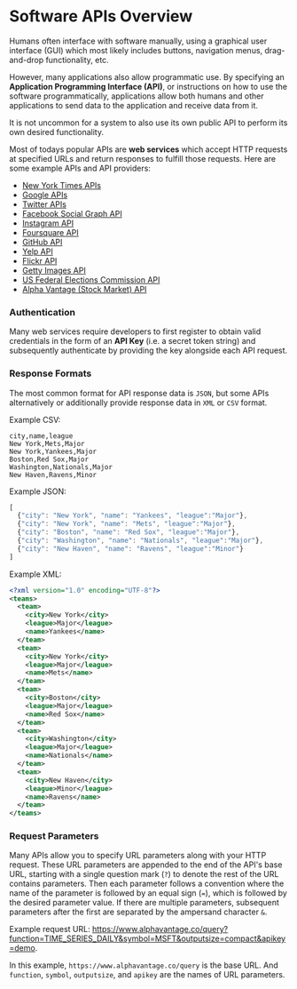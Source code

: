 # Software APIs Overview

Humans often interface with software manually, using a graphical user interface (GUI) which most likely includes buttons, navigation menus, drag-and-drop functionality, etc.

However, many applications also allow programmatic use. By specifying an **Application Programming Interface (API)**, or instructions on how to use the software programmatically, applications allow both humans and other applications to send data to the application and receive data from it.

It is not uncommon for a system to also use its own public API to perform its own desired functionality.

Most of todays popular APIs are **web services** which accept HTTP requests at specified URLs and return responses to fulfill those requests. Here are some example APIs and API providers:

 + [New York Times APIs](http://developer.nytimes.com/docs)
 + [Google APIs](https://developers.google.com/apis-explorer/#p/)
 + [Twitter APIs](https://dev.twitter.com/rest/public)
 + [Facebook Social Graph API](https://developers.facebook.com/docs/graph-api)
 + [Instagram API](https://instagram.com/developer/endpoints/)
 + [Foursquare API](https://developer.foursquare.com/docs/)
 + [GitHub API](https://developer.github.com/v3/)
 + [Yelp API](https://www.yelp.com/developers/documentation/v2/overview)
 + [Flickr API](https://www.flickr.com/services/api/)
 + [Getty Images API](http://developers.gettyimages.com/en/)
 + [US Federal Elections Commission API](https://api.open.fec.gov/developers)
 + [Alpha Vantage (Stock Market) API](https://www.alphavantage.co/documentation/)

### Authentication

Many web services require developers to first register to obtain valid credentials in the form of an **API Key** (i.e. a secret token string) and subsequently authenticate by providing the key alongside each API request.

### Response Formats

The most common format for API response data is `JSON`, but some APIs alternatively or additionally provide response data in `XML` or `CSV` format.

Example CSV:

```csv
city,name,league
New York,Mets,Major
New York,Yankees,Major
Boston,Red Sox,Major
Washington,Nationals,Major
New Haven,Ravens,Minor
```

Example JSON:

```js
[
  {"city": "New York", "name": "Yankees", "league":"Major"},
  {"city": "New York", "name": "Mets", "league":"Major"},
  {"city": "Boston", "name": "Red Sox", "league":"Major"},
  {"city": "Washington", "name": "Nationals", "league":"Major"},
  {"city": "New Haven", "name": "Ravens", "league":"Minor"}
]
```

Example XML:

```xml
<?xml version="1.0" encoding="UTF-8"?>
<teams>
  <team>
    <city>New York</city>
    <league>Major</league>
    <name>Yankees</name>
  </team>
  <team>
    <city>New York</city>
    <league>Major</league>
    <name>Mets</name>
  </team>
  <team>
    <city>Boston</city>
    <league>Major</league>
    <name>Red Sox</name>
  </team>
  <team>
    <city>Washington</city>
    <league>Major</league>
    <name>Nationals</name>
  </team>
  <team>
    <city>New Haven</city>
    <league>Minor</league>
    <name>Ravens</name>
  </team>
</teams>
```

### Request Parameters

Many APIs allow you to specify URL parameters along with your HTTP request. These URL parameters are appended to the end of the API's base URL, starting with a single question mark (`?`) to denote the rest of the URL contains parameters. Then each parameter follows a convention where the name of the parameter is followed by an equal sign (`=`), which is followed by the desired parameter value. If there are multiple parameters, subsequent parameters after the first are separated by the ampersand character `&`.

Example request URL: https://www.alphavantage.co/query?function=TIME_SERIES_DAILY&symbol=MSFT&outputsize=compact&apikey=demo.

In this example, `https://www.alphavantage.co/query` is the base URL. And `function`, `symbol`, `outputsize`, and `apikey` are the names of URL parameters.
